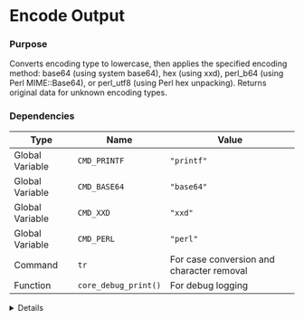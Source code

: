 # Encode Output

### Purpose
Converts encoding type to lowercase, then applies the specified encoding method: base64 (using system base64), hex (using xxd), perl_b64 (using Perl MIME::Base64), or perl_utf8 (using Perl hex unpacking). Returns original data for unknown encoding types.

### Dependencies
| Type | Name | Value |
|------|------|-------|
| Global Variable | `CMD_PRINTF` | `"printf"` |
| Global Variable | `CMD_BASE64` | `"base64"` |
| Global Variable | `CMD_XXD` | `"xxd"` |
| Global Variable | `CMD_PERL` | `"perl"` |
| Command | `tr` | For case conversion and character removal |
| Function | `core_debug_print()` | For debug logging |

<details>

```shell
core_encode_output() {
local output="$1"
    local encode_type="$2"
    # Convert to lowercase using tr for sh compatibility
    encode_type=$("$CMD_PRINTF" '%s' "$encode_type" | tr '[:upper:]' '[:lower:]')
    local encoded=""
    
    case "$encode_type" in
        base64|b64)
            # Debug information
            core_debug_print "Encoding with base64"
            encoded=$("$CMD_PRINTF" '%s' "$output" | $CMD_BASE64)
            ;;
        hex)
            core_debug_print "Encoding with hex"
            encoded=$("$CMD_PRINTF" '%s' "$output" | $CMD_XXD -p | tr -d '
')
            ;;
        perl_b64)
            core_debug_print "Encoding with perl base64"
            encoded=$("$CMD_PRINTF" '%s' "$output" | $CMD_PERL -MMIME::Base64 -e 'print encode_base64(<STDIN>);')
            ;;
        perl_utf8)
            core_debug_print "Encoding with perl utf8"
            encoded=$("$CMD_PRINTF" '%s' "$output" | $CMD_PERL -e 'while (read STDIN, $buf, 1024) { print unpack("H*", $buf); }')
            ;;
        *)
            # Return unmodified if unknown encoding type
            core_debug_print "Unknown encoding type: $encode_type - using raw"
            encoded="$output"
            ;;
    esac
    
    $CMD_PRINTF "%s" "$encoded"
}
```

</details> 
